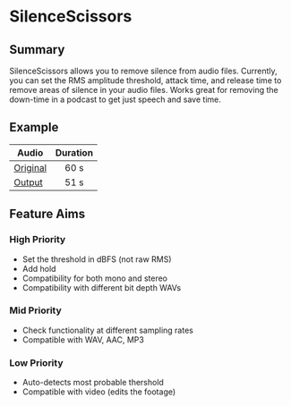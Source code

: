 # SilenceScissors
## Summary
SilenceScissors allows you to remove silence from audio files. Currently, you can set the RMS amplitude threshold, attack time, and release time to remove areas of silence in your audio files. Works great for removing the down-time in a podcast to get just speech and save time.

## Example
| Audio         | Duration      |
| ------------- |:-------------:|
| [Original](https://futuristacoustics.com/wp-content/uploads/2022/12/Moby-Dick-Original.wav) | 60 s |
| [ Output](https://futuristacoustics.com/wp-content/uploads/2022/12/Moby-Dick-Output.wav) | 51 s      |


## Feature Aims
### High Priority
- Set the threshold in dBFS (not raw RMS)
- Add hold
- Compatibility for both mono and stereo
- Compatibility with different bit depth WAVs
### Mid Priority
- Check functionality at different sampling rates
- Compatible with WAV, AAC, MP3
### Low Priority
- Auto-detects most probable thershold
- Compatible with video (edits the footage)
